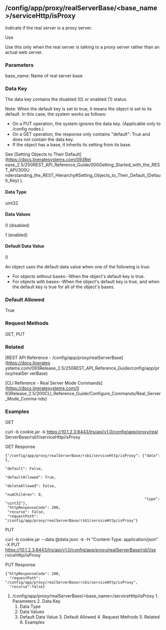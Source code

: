 ## /config/app/proxy/realServerBase/<base_name>/serviceHttp/isProxy

Indicate if the real server is a proxy server.

Use

Use this only when the real server is talking to a proxy server rather than an
actual web server.

### Parameters

base_name: Name of real server base

### Data Key

The data key contains the disabled (0) or enabled (1) status.

Note: When the default key is set to true, it means the object is set to its
default. In this case, the system works as follows:

  * On a PUT operation, the system ignores the data key. (Applicable only to /config nodes.)
  * On a GET operation, the response only contains "default": True and does not contain the data key.
  * If the object has a base, it inherits its setting from its base.

See [Setting Objects to Their Default](https://docs.lineratesystems.com/093Rel
ease_2.5/250REST_API_Reference_Guide/000Getting_Started_with_the_REST_API/300U
nderstanding_the_REST_Hierarchy#Setting_Objects_to_Their_Default_(Default_Key)
).

#### Data Type

uint32

#### Data Values

0 (disabled)

1 (enabled)

#### Default Data Value

0

An object uses the default data value when one of the following is true:

  * For objects without bases--When the object's default key is true.
  * For objects with bases--When the object's default key is true, and when the default key is true for all of the object's bases.

### Default Allowed

True

### Request Methods

GET, PUT

### Related

[REST API Reference - /config/app/proxy/realServerBase](https://docs.linerates
ystems.com/093Release_2.5/250REST_API_Reference_Guide/config/app/proxy/realSer
verBase)

[CLI Reference - Real Server Mode Commands](https://docs.lineratesystems.com/0
93Release_2.5/200CLI_Reference_Guide/Configure_Commands/Real_Server_Mode_Comma
nds)

### Examples

GET

curl -b cookie.jar -k https://10.1.2.3:8443/lrs/api/v1.0/config/app/proxy/real
ServerBase/rsb1/serviceHttp/isProxy

GET Response

    
    {"/config/app/proxy/realServerBase/rsb1/serviceHttp/isProxy": {"data": 1,
                                                                   "default": False,
                                                                   "defaultAllowed": True,
                                                                   "deleteAllowed": False,
                                                                   "numChildren": 0,
                                                                   "type": "uint32"},
     "httpResponseCode": 200,
     "recurse": False,
     "requestPath": "/config/app/proxy/realServerBase/rsb1/serviceHttp/isProxy"}
    

PUT

curl -b cookie.jar --data @data.json -k -H "Content-Type: application/json" -X
PUT https://10.1.2.3:8443/lrs/api/v1.0/config/app/proxy/realServerBase/rsb1/se
rviceHttp/isProxy

PUT Response

    
    {"httpResponseCode": 200,
      "requestPath": "/config/app/proxy/realServerBase/rsb1/serviceHttp/isProxy",
      "recurse":false}

  1. /config/app/proxy/realServerBase/<base_name>/serviceHttp/isProxy
    1. Parameters
    2. Data Key
      1. Data Type
      2. Data Values
      3. Default Data Value
    3. Default Allowed
    4. Request Methods
    5. Related
    6. Examples


